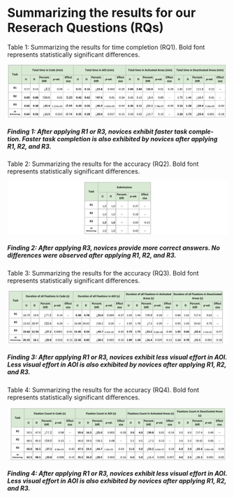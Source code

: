 # Summarizing the results for our Reserach Questions (RQs)

Table 1: Summarizing the results for time completion (RQ1). Bold font represents statistically significant differences.

<p align="center">
  <img src="https://github.com/josealdo/EMSE20-ifdefs-with-eye-tracking/blob/master/Results/Tables/RQ1.png" width="700" title="hover text">
</p>

##### Finding 1: After applying R1 or R3, novices exhibit faster task comple- tion. Faster task completion is also exhibited by novices after applying R1, R2, and R3.


Table 2: Summarizing the results for the accuracy (RQ2). Bold font represents statistically significant differences.
<p align="center">
  <img src="https://github.com/josealdo/EMSE20-ifdefs-with-eye-tracking/blob/master/Results/Tables/RQ2.png" width="700" title="hover text">
</p>

##### Finding 2: After applying R3, novices provide more correct answers. No differences were observed after applying R1, R2, and R3.

Table 3: Summarizing the results for the accuracy (RQ3). Bold font represents statistically significant differences.
<p align="center">
  <img src="https://github.com/josealdo/EMSE20-ifdefs-with-eye-tracking/blob/master/Results/Tables/RQ3.png" width="700" title="hover text">
</p>

##### Finding 3: After applying R1 or R3, novices exhibit less visual effort in AOI. Less visual effort in AOI is also exhibited by novices after applying R1, R2, and R3.

Table 4: Summarizing the results for the accuracy (RQ4). Bold font represents statistically significant differences.
<p align="center">
  <img src="https://github.com/josealdo/EMSE20-ifdefs-with-eye-tracking/blob/master/Results/Tables/RQ4.png" width="710" title="hover text">
</p>

##### Finding 4: After applying R1 or R3, novices exhibit less visual effort in AOI. Less visual effort in AOI is also exhibited by novices after applying R1, R2, and R3.
